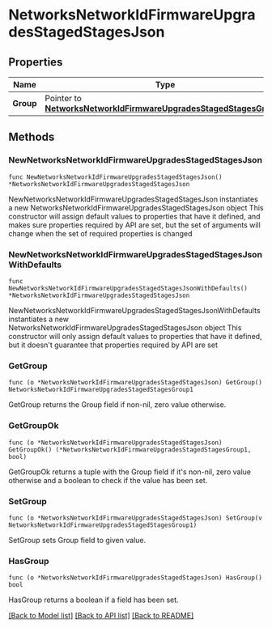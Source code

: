 # NetworksNetworkIdFirmwareUpgradesStagedStagesJson

## Properties

Name | Type | Description | Notes
------------ | ------------- | ------------- | -------------
**Group** | Pointer to [**NetworksNetworkIdFirmwareUpgradesStagedStagesGroup1**](NetworksNetworkIdFirmwareUpgradesStagedStagesGroup1.md) |  | [optional] 

## Methods

### NewNetworksNetworkIdFirmwareUpgradesStagedStagesJson

`func NewNetworksNetworkIdFirmwareUpgradesStagedStagesJson() *NetworksNetworkIdFirmwareUpgradesStagedStagesJson`

NewNetworksNetworkIdFirmwareUpgradesStagedStagesJson instantiates a new NetworksNetworkIdFirmwareUpgradesStagedStagesJson object
This constructor will assign default values to properties that have it defined,
and makes sure properties required by API are set, but the set of arguments
will change when the set of required properties is changed

### NewNetworksNetworkIdFirmwareUpgradesStagedStagesJsonWithDefaults

`func NewNetworksNetworkIdFirmwareUpgradesStagedStagesJsonWithDefaults() *NetworksNetworkIdFirmwareUpgradesStagedStagesJson`

NewNetworksNetworkIdFirmwareUpgradesStagedStagesJsonWithDefaults instantiates a new NetworksNetworkIdFirmwareUpgradesStagedStagesJson object
This constructor will only assign default values to properties that have it defined,
but it doesn't guarantee that properties required by API are set

### GetGroup

`func (o *NetworksNetworkIdFirmwareUpgradesStagedStagesJson) GetGroup() NetworksNetworkIdFirmwareUpgradesStagedStagesGroup1`

GetGroup returns the Group field if non-nil, zero value otherwise.

### GetGroupOk

`func (o *NetworksNetworkIdFirmwareUpgradesStagedStagesJson) GetGroupOk() (*NetworksNetworkIdFirmwareUpgradesStagedStagesGroup1, bool)`

GetGroupOk returns a tuple with the Group field if it's non-nil, zero value otherwise
and a boolean to check if the value has been set.

### SetGroup

`func (o *NetworksNetworkIdFirmwareUpgradesStagedStagesJson) SetGroup(v NetworksNetworkIdFirmwareUpgradesStagedStagesGroup1)`

SetGroup sets Group field to given value.

### HasGroup

`func (o *NetworksNetworkIdFirmwareUpgradesStagedStagesJson) HasGroup() bool`

HasGroup returns a boolean if a field has been set.


[[Back to Model list]](../README.md#documentation-for-models) [[Back to API list]](../README.md#documentation-for-api-endpoints) [[Back to README]](../README.md)


